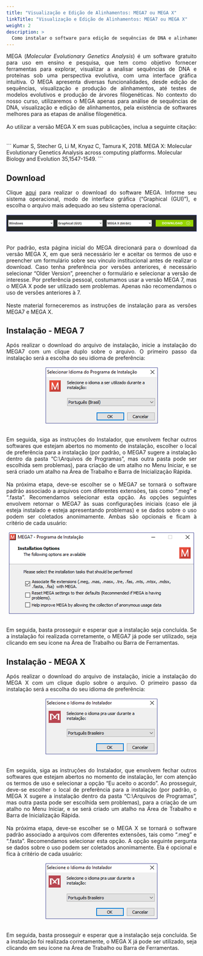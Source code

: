 ```yaml
---
title: "Visualização e Edição de Alinhamentos: MEGA7 ou MEGA X"
linkTitle: "Visualização e Edição de Alinhamentos: MEGA7 ou MEGA X"
weight: 2
description: >
  Como instalar o software para edição de sequências de DNA e alinhamentos
---
```

<div align="justify">
MEGA (<i>Molecular Evolutionary Genetics Analysis</i>) é um software gratuito para uso em ensino e pesquisa, que tem como objetivo fornecer ferramentas para explorar, visualizar a analisar sequências de DNA e proteínas sob uma perspectiva evolutiva, com uma interface gráfica intuitiva. O MEGA apresenta diversas funcionalidades, desde edição de sequências, visualização e produção de alinhamentos, até testes de modelos evolutivos e produção de árvores filogenéticas. No contexto do nosso curso, utilizaremos o MEGA apenas para análise de sequências de DNA, visualização e edição de alinhamentos, pela existência de softwares melhores para as etapas de análise filogenética. 
<br><br>
Ao utilizar a versão MEGA X em suas publicações, inclua a seguinte citação:
</div>
<br><br>
```
Kumar S, Stecher G, Li M, Knyaz C, Tamura K, 2018. 
MEGA X: Molecular Evolutionary Genetics Analysis across computing platforms. 
Molecular Biology and Evolution 35,1547-1549.
```

## Download
<div align="justify">
Clique <a href="https://www.megasoftware.net/">aqui</a> para realizar o download do software MEGA. Informe seu sistema operacional, modo de interface gráfica (“Graphical (GUI)”), e escolha o arquivo mais adequado ao seu sistema operacional.<br><br>
<center>
<img src="https://raw.githubusercontent.com/desirrepetters/cursodefilogenia.ufpr/master/userguide/content/pt-br/docs/Download%20e%20Instalar/mega7_1.png" alt="Janela de Seleção do Arquivo mais Adequado de Instalação do MEGA" align="center">
</center>
<br><br>
Por padrão, esta página inicial do MEGA direcionará para o download da versão MEGA X, em que será necessário ler e aceitar os termos de uso e preencher um formulário sobre seu vínculo institucional antes de realizar o download. Caso tenha preferência por versões anteriores, é necessário selecionar “Older Version”, preencher o formulário e selecionar a versão de interesse. Por preferência pessoal, costumamos usar a versão MEGA 7, mas o MEGA X pode ser utilizado sem problemas. Apenas não recomendamos o uso de versões anteriores à 7.
<br><br>
Neste material forneceremos as instruções de instalação para as versões MEGA7 e MEGA X.
 </div>
 
## Instalação - MEGA 7
<div align="justify">
Após realizar o download do arquivo de instalação, inicie a instalação do MEGA7 com um clique duplo sobre o arquivo. O primeiro passo da instalação será a escolha do seu idioma de preferência:
<br><br>
<center>
<img src="https://raw.githubusercontent.com/desirrepetters/cursodefilogenia.ufpr/master/userguide/content/pt-br/docs/Download%20e%20Instalar/mega7_2.png" alt="Janela de Seleção do Idioma de Instalação do MEGA7" align="center">
</center>
<br><br>
Em seguida, siga as instruções do Instalador, que envolvem fechar outros softwares que estejam abertos no momento de instalação, escolher o local de preferência para a instalação (por padrão, o MEGA7 sugere a instalação dentro da pasta “C:\Arquivos de Programas”, mas outra pasta pode ser escolhida sem problemas), para criação de um atalho no Menu Iniciar, e se será criado um atalho na Área de Trabalho e Barra de Inicialização Rápida.
<br><br>
Na próxima etapa, deve-se escolher se o MEGA7 se tornará o software padrão associado a arquivos com diferentes extensões, tais como “.meg” e “.fasta”. Recomendamos selecionar esta opção. As opções seguintes envolvem retornar o MEGA7 às suas configurações iniciais (caso ele já esteja instalado e esteja apresentando problemas) e se dados sobre o uso podem ser coletados anonimamente. Ambas são opcionais e ficam à critério de cada usuário:
<br><br>
<center>
<img src="https://raw.githubusercontent.com/desirrepetters/cursodefilogenia.ufpr/master/userguide/content/pt-br/docs/Download%20e%20Instalar/mega7_3.png" alt="Configurações adicionais da Instalação do MEGA7" align="center">
</center>
<br><br>
Em seguida, basta prosseguir e esperar que a instalação seja concluída. Se a instalação foi realizada corretamente, o MEGA7 já pode ser utilizado, seja clicando em seu ícone na Área de Trabalho ou Barra de Ferramentas.
</div>

## Instalação - MEGA X
<div align="justify">
Após realizar o download do arquivo de instalação, inicie a instalação do MEGA X com um clique duplo sobre o arquivo. O primeiro passo da instalação será a escolha do seu idioma de preferência:
<br><br>
<center>
<img src="https://raw.githubusercontent.com/desirrepetters/cursodefilogenia.ufpr/master/userguide/content/pt-br/docs/Download%20e%20Instalar/megaX_1.png" alt="Janela de Seleção de Idioma da Instalação do MEGA X" align="center">
</center>
<br><br>
Em seguida, siga as instruções do Instalador, que envolvem fechar outros softwares que estejam abertos no momento de instalação, ler com atenção os termos de uso e selecionar a opção “Eu aceito o acordo”. Ao prosseguir, deve-se escolher o local de preferência para a instalação (por padrão, o MEGA X sugere a instalação dentro da pasta “C:\Arquivos de Programas”, mas outra pasta pode ser escolhida sem problemas), para a criação de um atalho no Menu Iniciar, e se será criado um atalho na Área de Trabalho e Barra de Inicialização Rápida.
<br><br>
Na próxima etapa, deve-se escolher se o MEGA X se tornará o software padrão associado a arquivos com diferentes extensões, tais como “.meg” e “.fasta”. Recomendamos selecionar esta opção. A opção seguinte pergunta se dados sobre o uso podem ser coletados anonimamente. Ela é opcional e fica à critério de cada usuário:
<br><br>
<center>
<img src="https://raw.githubusercontent.com/desirrepetters/cursodefilogenia.ufpr/master/userguide/content/pt-br/docs/Download%20e%20Instalar/megaX_2.png" alt="Configurações Adicionais de Instalação do MEGA X" align="center">
</center>
<br><br>
Em seguida, basta prosseguir e esperar que a instalação seja concluída. Se a instalação foi realizada corretamente, o MEGA X já pode ser utilizado, seja clicando em seu ícone na Área de Trabalho ou Barra de Ferramentas.
</div>
